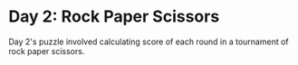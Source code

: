 # Day 2: Rock Paper Scissors

Day 2's puzzle involved calculating score of each round in a tournament of rock paper scissors.